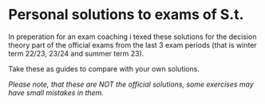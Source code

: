 # Personal solutions to exams of S.t.
In preperation for an exam coaching i texed these solutions for the decision theory part of the official exams from the last 3 exam periods (that is winter term 22/23, 23/24 and summer term 23).

Take these as guides to compare with your own solutions.

_Please note, that these are NOT the official solutions, some exercises may have small mistakes in them._
